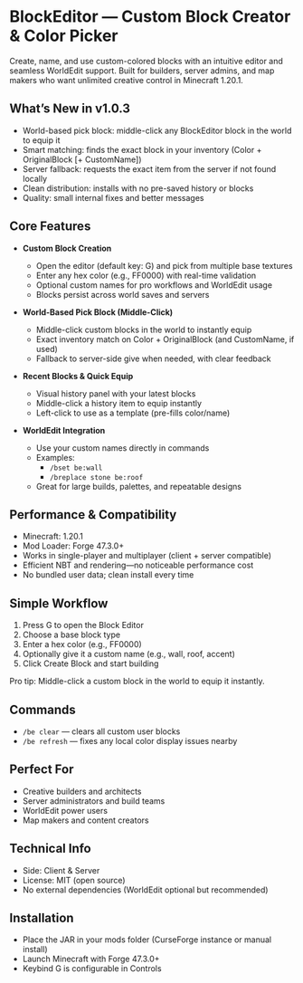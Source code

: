 # BlockEditor — Custom Block Creator & Color Picker

Create, name, and use custom-colored blocks with an intuitive editor and seamless WorldEdit support. Built for builders, server admins, and map makers who want unlimited creative control in Minecraft 1.20.1.

## What’s New in v1.0.3
- World-based pick block: middle-click any BlockEditor block in the world to equip it
- Smart matching: finds the exact block in your inventory (Color + OriginalBlock [+ CustomName])
- Server fallback: requests the exact item from the server if not found locally
- Clean distribution: installs with no pre-saved history or blocks
- Quality: small internal fixes and better messages

## Core Features
- **Custom Block Creation**
  - Open the editor (default key: G) and pick from multiple base textures
  - Enter any hex color (e.g., FF0000) with real-time validation
  - Optional custom names for pro workflows and WorldEdit usage
  - Blocks persist across world saves and servers

- **World-Based Pick Block (Middle-Click)**
  - Middle-click custom blocks in the world to instantly equip
  - Exact inventory match on Color + OriginalBlock (and CustomName, if used)
  - Fallback to server-side give when needed, with clear feedback

- **Recent Blocks & Quick Equip**
  - Visual history panel with your latest blocks
  - Middle-click a history item to equip instantly
  - Left-click to use as a template (pre-fills color/name)

- **WorldEdit Integration**
  - Use your custom names directly in commands
  - Examples:
    - `/bset be:wall`
    - `/breplace stone be:roof`
  - Great for large builds, palettes, and repeatable designs

## Performance & Compatibility
- Minecraft: 1.20.1
- Mod Loader: Forge 47.3.0+
- Works in single-player and multiplayer (client + server compatible)
- Efficient NBT and rendering—no noticeable performance cost
- No bundled user data; clean install every time

## Simple Workflow
1. Press G to open the Block Editor
2. Choose a base block type
3. Enter a hex color (e.g., FF0000)
4. Optionally give it a custom name (e.g., wall, roof, accent)
5. Click Create Block and start building

Pro tip: Middle-click a custom block in the world to equip it instantly.

## Commands
- `/be clear` — clears all custom user blocks
- `/be refresh` — fixes any local color display issues nearby

## Perfect For
- Creative builders and architects
- Server administrators and build teams
- WorldEdit power users
- Map makers and content creators

## Technical Info
- Side: Client & Server
- License: MIT (open source)
- No external dependencies (WorldEdit optional but recommended)

## Installation
- Place the JAR in your mods folder (CurseForge instance or manual install)
- Launch Minecraft with Forge 47.3.0+
- Keybind G is configurable in Controls
